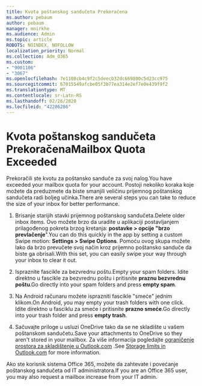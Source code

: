 ```yaml
---
title: Kvota poštanskog sandučeta Prekoračena
ms.author: pebaum
author: pebaum
manager: mnirkhe
ms.audience: Admin
ms.topic: article
ROBOTS: NOINDEX, NOFOLLOW
localization_priority: Normal
ms.collection: Adm_O365
ms.custom:
- "9001106"
- "3067"
ms.openlocfilehash: 7e1108cb4c9f2c5deecb32dc669800c5d23cc975
ms.sourcegitcommit: 67015549afcbe05f3b77ea314e2ef7e0e439f9f2
ms.translationtype: MT
ms.contentlocale: sr-Latn-RS
ms.lasthandoff: 02/26/2020
ms.locfileid: "42286286"
---
```

# <a name="mailbox-quota-exceeded"></a><span data-ttu-id="d9150-102">Kvota poštanskog sandučeta Prekoračena</span><span class="sxs-lookup"><span data-stu-id="d9150-102">Mailbox Quota Exceeded</span></span>

<span data-ttu-id="d9150-103">Prekoračili ste kvotu za poštansko sanduče za svoj nalog.</span><span class="sxs-lookup"><span data-stu-id="d9150-103">You have exceeded your mailbox quota for your account.</span></span> <span data-ttu-id="d9150-104">Postoji nekoliko koraka koje možete da preduzmete da biste smanjili veličinu prijemnog poštanskog sandučeta radi boljeg učinka.</span><span class="sxs-lookup"><span data-stu-id="d9150-104">There are several steps you can take to reduce the size of your inbox for better performance.</span></span>

1. <span data-ttu-id="d9150-105">Brisanje starijih stavki prijemnog poštanskog sandučeta.</span><span class="sxs-lookup"><span data-stu-id="d9150-105">Delete older inbox items.</span></span> <span data-ttu-id="d9150-106">Ovo možete brzo da uradite u aplikaciji postavljanjem prilagođenog pokreta brzog kretanja: **postavke > opcije "brzo prevlačenje**".</span><span class="sxs-lookup"><span data-stu-id="d9150-106">You can do this quickly in the app by setting a custom Swipe motion: **Settings > Swipe Options**.</span></span> <span data-ttu-id="d9150-107">Pomoću ovog skupa možete lako da brzo prevučete svoj način kroz prijemno poštansko sanduče da biste ga obrisali.</span><span class="sxs-lookup"><span data-stu-id="d9150-107">With this set, you can easily swipe your way through your inbox to clear it out.</span></span>

2. <span data-ttu-id="d9150-108">Ispraznite fascikle za bezvrednu poštu.</span><span class="sxs-lookup"><span data-stu-id="d9150-108">Empty your spam folders.</span></span> <span data-ttu-id="d9150-109">Idite direktno u fascikle za bezvrednu poštu i pritisnite **praznu bezvrednu poštu**.</span><span class="sxs-lookup"><span data-stu-id="d9150-109">Go directly into your spam folders and press **empty spam**.</span></span>

3. <span data-ttu-id="d9150-110">Na Android računaru možete isprazniti fascikle "smeće" jednim klikom.</span><span class="sxs-lookup"><span data-stu-id="d9150-110">On Android, you may empty your trash folders with one click.</span></span> <span data-ttu-id="d9150-111">Idite direktno u fasciklu za smeće i pritisnite **prazno smeće**.</span><span class="sxs-lookup"><span data-stu-id="d9150-111">Go directly into your trash folder and press **empty trash**.</span></span> 

4. <span data-ttu-id="d9150-112">Sačuvajte priloge u usluzi OneDrive tako da se ne skladište u vašem poštanskom sandučetu.</span><span class="sxs-lookup"><span data-stu-id="d9150-112">Save your attachments to OneDrive so they aren't stored in your mailbox.</span></span> <span data-ttu-id="d9150-113">Za više informacija pogledajte [ograničenje prostora za skladištenje u Outlook.com](https://support.office.com/article/storage-limits-in-outlook-com-7ac99134-69e5-4619-ac0b-2d313bba5e9e) .</span><span class="sxs-lookup"><span data-stu-id="d9150-113">See [Storage limits in Outlook.com](https://support.office.com/article/storage-limits-in-outlook-com-7ac99134-69e5-4619-ac0b-2d313bba5e9e) for more information.</span></span> 

<span data-ttu-id="d9150-114">Ako ste korisnik sistema Office 365, možete da zahtevate i povećanje poštanskog sandučeta od IT administratora.</span><span class="sxs-lookup"><span data-stu-id="d9150-114">If you are an Office 365 user, you may also request a mailbox increase from your IT admin.</span></span>